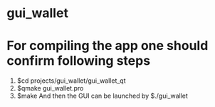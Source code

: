 # gui_wallet
# For compiling the app one should confirm following steps
1.  $cd projects/gui_wallet/gui_wallet_qt
2.  $qmake gui_wallet.pro
3.  $make
And then the GUI can be launched by
    $./gui_wallet
    
